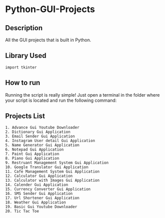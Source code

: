 # Python-GUI-Projects
<p align="center">

## Description

All the GUI projects that is built in Python.

## Library Used
`import tkinter`

## How to run
Running the script is really simple! Just open a terminal in the folder where your script is located and run the following command:

## Projects List
`1. Advance Gui Youtube Downloader` <br/>
`2. Dictionary Gui Application` <br/>
`3. Email Sender Gui Application` <br/>
`4. Instagram User detail Gui Application` <br/>
`5. Name Generator Gui Application` <br/>
`6. Notepad Gui Application` <br/>
`7. Paint Gui Application` <br/>
`8. Piano Gui Application` <br/>
`9. Restruant Management System Gui Application` <br/>
`10. Google Translator Gui Application` <br/>
`11. Cafe Management System Gui Application` <br/>
`12. Calculator Gui Application` <br/>
`13. Calculator with Images Gui Application` <br/>
`14. Calender Gui Application` <br/>
`15. Currency Converter Gui Application` <br/>
`16. SMS Sender Gui Application` <br/>
`17. Url Shortener Gui Application` <br/>
`18. Weather Gui Application` <br/>
`19. Basic Gui Youtube Downloader` <br/>
`20. Tic Tac Toe` <br/>



